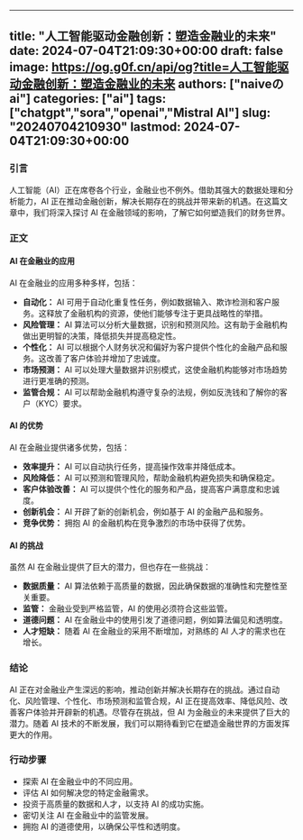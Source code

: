 
---
title: "人工智能驱动金融创新：塑造金融业的未来"
date: 2024-07-04T21:09:30+00:00
draft: false
image: https://og.g0f.cn/api/og?title=人工智能驱动金融创新：塑造金融业的未来
authors: ["naiveのai"]
categories: ["ai"]
tags: ["chatgpt","sora","openai","Mistral AI"]
slug: "20240704210930"
lastmod: 2024-07-04T21:09:30+00:00
---
### 引言

人工智能（AI）正在席卷各个行业，金融业也不例外。借助其强大的数据处理和分析能力，AI 正在推动金融创新，解决长期存在的挑战并带来新的机遇。在这篇文章中，我们将深入探讨 AI 在金融领域的影响，了解它如何塑造我们的财务世界。

### 正文

#### AI 在金融业的应用

AI 在金融业的应用多种多样，包括：

- **自动化：** AI 可用于自动化重复性任务，例如数据输入、欺诈检测和客户服务。这释放了金融机构的资源，使他们能够专注于更具战略性的举措。
- **风险管理：** AI 算法可以分析大量数据，识别和预测风险。这有助于金融机构做出更明智的决策，降低损失并提高稳定性。
- **个性化：** AI 可以根据个人财务状况和偏好为客户提供个性化的金融产品和服务。这改善了客户体验并增加了忠诚度。
- **市场预测：** AI 可以处理大量数据并识别模式，这使金融机构能够对市场趋势进行更准确的预测。
- **监管合规：** AI 可以帮助金融机构遵守复杂的法规，例如反洗钱和了解你的客户（KYC）要求。

#### AI 的优势

AI 在金融业提供诸多优势，包括：

- **效率提升：** AI 可以自动执行任务，提高操作效率并降低成本。
- **风险降低：** AI 可以预测和管理风险，帮助金融机构避免损失和确保稳定。
- **客户体验改善：** AI 可以提供个性化的服务和产品，提高客户满意度和忠诚度。
- **创新机会：** AI 开辟了新的创新机会，例如基于 AI 的金融产品和服务。
- **竞争优势：** 拥抱 AI 的金融机构在竞争激烈的市场中获得了优势。

#### AI 的挑战

虽然 AI 在金融业提供了巨大的潜力，但也存在一些挑战：

- **数据质量：** AI 算法依赖于高质量的数据，因此确保数据的准确性和完整性至关重要。
- **监管：** 金融业受到严格监管，AI 的使用必须符合这些监管。
- **道德问题：** AI 在金融业中的使用引发了道德问题，例如算法偏见和透明度。
- **人才短缺：** 随着 AI 在金融业的采用不断增加，对熟练的 AI 人才的需求也在增长。

### 结论

AI 正在对金融业产生深远的影响，推动创新并解决长期存在的挑战。通过自动化、风险管理、个性化、市场预测和监管合规，AI 正在提高效率、降低风险、改善客户体验并开辟新的机遇。尽管存在挑战，但 AI 为金融业的未来提供了巨大的潜力。随着 AI 技术的不断发展，我们可以期待看到它在塑造金融世界的方面发挥更大的作用。

### 行动步骤

- 探索 AI 在金融业中的不同应用。
- 评估 AI 如何解决您的特定金融需求。
- 投资于高质量的数据和人才，以支持 AI 的成功实施。
- 密切关注 AI 在金融业中的监管发展。
- 拥抱 AI 的道德使用，以确保公平性和透明度。